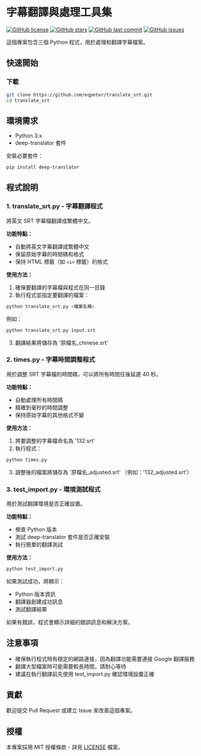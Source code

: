 # 字幕翻譯與處理工具集
[![GitHub license](https://img.shields.io/github/license/eqpeter/translate_srt)](https://github.com/eqpeter/translate_srt/blob/main/LICENSE)
[![GitHub stars](https://img.shields.io/github/stars/eqpeter/translate_srt)](https://github.com/eqpeter/translate_srt/stargazers)
[![GitHub last commit](https://img.shields.io/github/last-commit/eqpeter/translate_srt)](https://github.com/eqpeter/translate_srt/commits/main)
[![GitHub issues](https://img.shields.io/github/issues/eqpeter/translate_srt)](https://github.com/eqpeter/translate_srt/issues)

這個專案包含三個 Python 程式，用於處理和翻譯字幕檔案。

## 快速開始

### 下載
```bash
git clone https://github.com/eqpeter/translate_srt.git
cd translate_srt
```

## 環境需求

- Python 3.x
- deep-translator 套件

安裝必要套件：
```bash
pip install deep-translator
```

## 程式說明

### 1. translate_srt.py - 字幕翻譯程式

將英文 SRT 字幕檔翻譯成繁體中文。

**功能特點：**
- 自動將英文字幕翻譯成繁體中文
- 保留原始字幕的時間碼和格式
- 保持 HTML 標籤（如 `<i>` 標籤）的格式

**使用方法：**
1. 確保要翻譯的字幕檔與程式在同一目錄
2. 執行程式並指定要翻譯的檔案：
```bash
python translate_srt.py <檔案名稱>
```
例如：
```bash
python translate_srt.py input.srt
```
3. 翻譯結果將儲存為 '原檔名_chinese.srt'

### 2. times.py - 字幕時間調整程式

用於調整 SRT 字幕檔的時間碼，可以將所有時間往後延遲 40 秒。

**功能特點：**
- 自動處理所有時間碼
- 精確到毫秒的時間調整
- 保持原始字幕的其他格式不變

**使用方法：**
1. 將要調整的字幕檔命名為 '132.srt'
2. 執行程式：
```bash
python times.py
```
3. 調整後的檔案將儲存為 '原檔名_adjusted.srt' （例如：'132_adjusted.srt'）

### 3. test_import.py - 環境測試程式

用於測試翻譯環境是否正確設置。

**功能特點：**
- 檢查 Python 版本
- 測試 deep-translator 套件是否正確安裝
- 執行簡單的翻譯測試

**使用方法：**
```bash
python test_import.py
```

如果測試成功，將顯示：
- Python 版本資訊
- 翻譯器創建成功訊息
- 測試翻譯結果

如果有錯誤，程式會顯示詳細的錯誤訊息和解決方案。

## 注意事項

- 確保執行程式時有穩定的網路連接，因為翻譯功能需要連接 Google 翻譯服務
- 翻譯大型檔案時可能需要較長時間，請耐心等待
- 建議在執行翻譯前先使用 test_import.py 確認環境設置正確

## 貢獻
歡迎提交 Pull Request 或建立 Issue 來改善這個專案。

## 授權
本專案採用 MIT 授權條款 - 詳見 [LICENSE](LICENSE) 檔案。